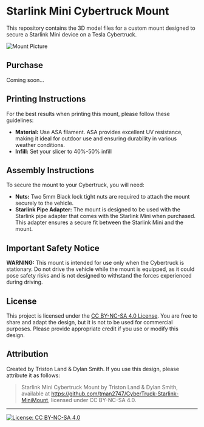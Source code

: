 # Starlink Mini Cybertruck Mount

This repository contains the 3D model files for a custom mount designed to secure a Starlink Mini device on a Tesla Cybertruck.

![Mount Picture](/Images/StarlinkMini1.png)

## Purchase 

Coming soon...


## Printing Instructions

For the best results when printing this mount, please follow these guidelines:

- **Material:** Use ASA filament. ASA provides excellent UV resistance, making it ideal for outdoor use and ensuring durability in various weather conditions.
- **Infill:** Set your slicer to 40%-50% infill

## Assembly Instructions

To secure the mount to your Cybertruck, you will need:

- **Nuts:** Two 5mm Black lock tight nuts are required to attach the mount securely to the vehicle.
- **Starlink Pipe Adapter:** The mount is designed to be used with the Starlink pipe adapter that comes with the Starlink Mini when purchased. This adapter ensures a secure fit between the Starlink Mini and the mount.

## Important Safety Notice

**WARNING:** This mount is intended for use only when the Cybertruck is stationary. Do not drive the vehicle while the mount is equipped, as it could pose safety risks and is not designed to withstand the forces experienced during driving.

## License

This project is licensed under the [CC BY-NC-SA 4.0 License](LICENSE). You are free to share and adapt the design, but it is not to be used for commercial purposes. Please provide appropriate credit if you use or modify this design.

## Attribution

Created by Triston Land & Dylan Smith. If you use this design, please attribute it as follows:

> Starlink Mini Cybertruck Mount by Triston Land & Dylan Smith, available at https://github.com/tman2747/CyberTruck-Starlink-MiniMount, licensed under CC BY-NC-SA 4.0.

---

[![License: CC BY-NC-SA 4.0](https://img.shields.io/badge/License-CC%20BY--NC--SA%204.0-lightgrey.svg)](https://creativecommons.org/licenses/by-nc-sa/4.0/)
